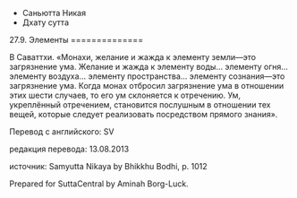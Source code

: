 









* Саньютта Никая
* Дхату сутта


27\.9\. Элементы
\=\=\=\=\=\=\=\=\=\=\=\=\=\=



В Саваттхи\. «Монахи, желание и жажда к элементу земли—это загрязнение ума\. Желание и жажда к элементу воды… элементу огня… элементу воздуха… элементу пространства… элементу сознания—это загрязнение ума\. Когда монах отбросил загрязнение ума в отношении этих шести случаев, то его ум склоняется к отречению\. Ум, укреплённый отречением, становится послушным в отношении тех вещей, которые следует реализовать посредством прямого знания»\.



Перевод с английского: SV


редакция перевода: 13\.08\.2013


источник: Samyutta Nikaya by Bhikkhu Bodhi, p\. 1012


Prepared for SuttaCentral by Aminah Borg\-Luck\.






